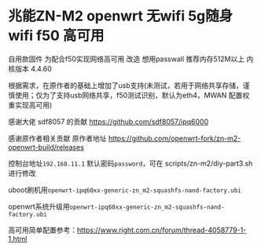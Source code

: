 # 兆能ZN-M2 openwrt 无wifi 5g随身wifi f50 高可用
自用款固件 为配合f50实现网络高可用 改造 想用passwall 推荐内存512M以上 内核版本 4.4.60

根据需求，在原作者的基础上增加了usb支持(未测试，若用于网络共享存储，谨慎使用；仅为了支持usb网络共享，f50测试识别，默认为eth4，MWAN 配置权重实现高可用)

感谢大佬 sdf8057 的贡献 https://github.com/sdf8057/ipq6000

感谢原作者相关贡献 原作者地址 https://github.com/openwrt-fork/zn-m2-openwrt-build/releases

控制台地址`192.168.11.1` 默认密码`password`，可在 scripts/zn-m2/diy-part3.sh 进行修改

uboot刷机用`openwrt-ipq60xx-generic-zn_m2-squashfs-nand-factory.ubi`

openwrt系统升级用`openwrt-ipq60xx-generic-zn_m2-squashfs-nand-factory.ubi`

高可用简单配置参考：https://www.right.com.cn/forum/thread-4058779-1-1.html
